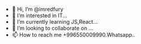 - 👋 Hi, I’m @imredfury
- 👀 I’m interested in IT...
- 🌱 I’m currently learning JS,React...
- 💞️ I’m looking to collaborate on ...
- 📫 How to reach me +996550009990.Whatsapp..

<!---
imredfury/imredfury is a ✨ special ✨ repository because its `README.md` (this file) appears on your GitHub profile.
You can click the Preview link to take a look at your changes.
--->
